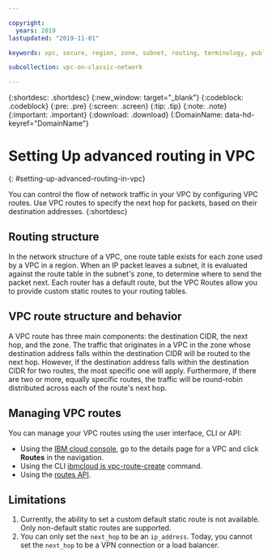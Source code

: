 ```yaml
---

copyright:
  years: 2019
lastupdated: "2019-11-01"

keywords: vpc, secure, region, zone, subnet, routing, terminology, public gateway, floating IP, NAT, API

subcollection: vpc-on-classic-network

---
```


{:shortdesc: .shortdesc}
{:new_window: target="_blank"}
{:codeblock: .codeblock}
{:pre: .pre}
{:screen: .screen}
{:tip: .tip}
{:note: .note}
{:important: .important}
{:download: .download}
{:DomainName: data-hd-keyref="DomainName"}

# Setting Up advanced routing in VPC
{: #setting-up-advanced-routing-in-vpc}

You can control the flow of network traffic in your VPC by configuring VPC routes. Use VPC routes to specify the next hop for packets, based on their destination addresses.
{:shortdesc}

## Routing structure

In the network structure of a VPC, one route table exists for each zone used by a VPC in a region. When an IP packet leaves a subnet, it is evaluated against the route table in the subnet's zone, to determine where to send the packet next. Each router has a default route, but the VPC Routes allow you to provide custom static routes to your routing tables.

## VPC route structure and behavior

A VPC route has three main components: the destination CIDR, the next hop, and the zone. The traffic that originates in a VPC in the zone whose destination address falls within the destination CIDR will be routed to the next hop. However, if the destination address falls within the destination CIDR for two routes, the most specific one will apply. Furthermore, if there are two or more, equally specific routes, the traffic will be round-robin distributed across each of the route's next hop.

## Managing VPC routes

You can manage your VPC routes using the user interface, CLI or API:
- Using the [IBM cloud console](https://{DomainName}/vpc/network/vpcs), go to the details page for a VPC and click **Routes** in the navigation.
- Using the CLI [ibmcloud is vpc-route-create](/docs/vpc-on-classic?topic=vpc-on-classic-vpc-reference#vpc-route-create) command.
- Using the [routes API](https://{DomainName}/apidocs/vpc-on-classic#create-a-route-on-your-vpc).

## Limitations

1. Currently, the ability to set a custom default static route is not available.  Only non-default static routes are supported.
2. You can only set the `next_hop` to be an `ip_address`. Today, you cannot set the `next_hop` to be a VPN connection or a load balancer.
